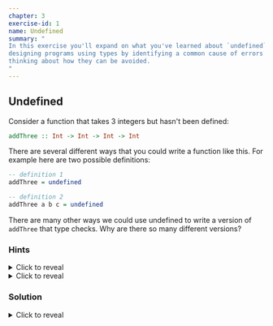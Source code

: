```yaml
---
chapter: 3
exercise-id: 1
name: Undefined
summary: "
In this exercise you'll expand on what you've learned about `undefined` and
designing programs using types by identifying a common cause of errors and
thinking about how they can be avoided.
"
---
```


## Undefined

Consider a function that takes 3 integers but hasn't been defined:

```haskell
addThree :: Int -> Int -> Int -> Int
```

There are several different ways that you could write a function like this. For
example here are two possible definitions:

```haskell
-- definition 1
addThree = undefined

-- definition 2
addThree a b c = undefined
```

There are many other ways we could use undefined to write a version of
`addThree` that type checks. Why are there so many different versions?

### Hints

<div class="hints">

<details>
<summary>Click to reveal</summary>

<div class="details-body-outer">
<div class="details-body">
Think about all of the ways that you can η-reduce (eta-reduce) your code when
the definition of the function is `undefined` .
</div>
</div>
</details>

<details>
<summary>Click to reveal</summary>

<div class="details-body-outer">
<div class="details-body">
You can also use `undefined` multiple times.
</div>
</div>
</details>
</div>

### Solution

<div class="solution">
<details>
<summary>Click to reveal</summary>

<div class="details-body-outer">
<div class="details-body">

There are four obvious ways that we might write this function using undefined:

```haskell
-- With all three arguments bound to variables
addThree a b c = undefined

-- With the first two arguments bound to variables
addThree a b = undefined

-- With the first argument bound to a variable
addThree a = undefined

-- With no arguments bound to a variable
addThree = undefined
```

All of these implementations assume that we're replacing the entire body of
`addThree` with `undefined`, but we can replace individual parts of the body as
well. For example, we might create a function called `op` that represents some
binary operation that will eventually be defined as `(+)` but for now we leave
it `undefined`:

```haskell
addThree :: Int -> Int -> Int -> Int
addThree a b c = op a (op b c)
  where
    op :: Int -> Int -> Int
    op = undefined
```

Or, we could write a pointfree version of this function, with the `undefined` inline:

```haskell
addThree = (undefined .) . undefined
```

Be careful though! We can also use `undefined` to write functions that compile,
but won't really make sense if we try to define the undefined expressions. For
example, we could write:

```haskell
addThree :: Int -> Int -> Int -> Int
addThree = undefined . undefined
```

Although this will compile, there isn't a reasonable definition we could provide
for `undefined` that would do what we want.
`undefined`. We can address that by factoring the use of `undefined` out into a
function and giving it an explicit type annotation, as we did in our earlier
example using `op`:

```haskell
addThree :: Int -> Int -> Int -> Int
addThree = op . op
  where
    op :: Int -> Int -> Int
    op = undefined
```

Now if we try to compile our program, we'll get a useful error message:

```haskell
Undefined.hs:4:12-13: error: …
    • Couldn't match type ‘Int’ with ‘Int -> Int’
      Expected: Int -> Int -> Int -> Int
        Actual: Int -> Int -> Int
    • In the first argument of ‘(.)’, namely ‘op’
      In the expression: op . op
      In an equation for ‘addThree’:
          addThree
            = op . op
            where
                op :: Int -> Int -> Int
                op = undefined
  |
Undefined.hs:4:17-18: error: …
    • Couldn't match type ‘Int -> Int’ with ‘Int’
      Expected: Int -> Int
        Actual: Int -> Int -> Int
    • Probable cause: ‘op’ is applied to too few arguments
      In the second argument of ‘(.)’, namely ‘op’
      In the expression: op . op
      In an equation for ‘addThree’:
          addThree
            = op . op
            where
                op :: Int -> Int -> Int
                op = undefined
  |
Compilation failed.
```

This gets to the heart of the question "why are there so many different ways to
define an expression using undefined”. Since `undefined` can be used anywhere,
for an expression of any type, it's extremely flexible. You can use `undefined`
almost anywhere, to fill in for almost anything, even things that wouldn't ever
make sense with real code. That's one of the drawbacks of this technique. When
you allow the compiler to infer the type of undefined, you may find that you're
getting a false sense of security when your program compiles. It's useful
frequently enough that you shouldn't necessarily avoid it altogether, but beware
of the drawbacks.

</div>
</div>
</details>
</div>
